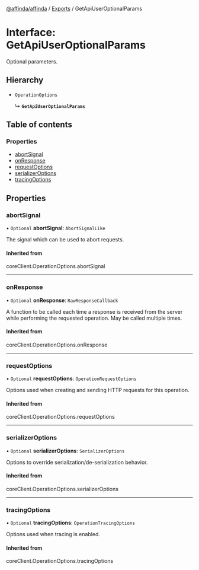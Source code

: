 [@affinda/affinda](../README.md) / [Exports](../modules.md) / GetApiUserOptionalParams

# Interface: GetApiUserOptionalParams

Optional parameters.

## Hierarchy

- `OperationOptions`

  ↳ **`GetApiUserOptionalParams`**

## Table of contents

### Properties

- [abortSignal](GetApiUserOptionalParams.md#abortsignal)
- [onResponse](GetApiUserOptionalParams.md#onresponse)
- [requestOptions](GetApiUserOptionalParams.md#requestoptions)
- [serializerOptions](GetApiUserOptionalParams.md#serializeroptions)
- [tracingOptions](GetApiUserOptionalParams.md#tracingoptions)

## Properties

### abortSignal

• `Optional` **abortSignal**: `AbortSignalLike`

The signal which can be used to abort requests.

#### Inherited from

coreClient.OperationOptions.abortSignal

___

### onResponse

• `Optional` **onResponse**: `RawResponseCallback`

A function to be called each time a response is received from the server
while performing the requested operation.
May be called multiple times.

#### Inherited from

coreClient.OperationOptions.onResponse

___

### requestOptions

• `Optional` **requestOptions**: `OperationRequestOptions`

Options used when creating and sending HTTP requests for this operation.

#### Inherited from

coreClient.OperationOptions.requestOptions

___

### serializerOptions

• `Optional` **serializerOptions**: `SerializerOptions`

Options to override serialization/de-serialization behavior.

#### Inherited from

coreClient.OperationOptions.serializerOptions

___

### tracingOptions

• `Optional` **tracingOptions**: `OperationTracingOptions`

Options used when tracing is enabled.

#### Inherited from

coreClient.OperationOptions.tracingOptions

